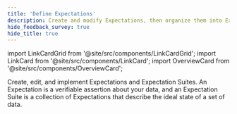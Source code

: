 ```yaml
---
title: 'Define Expectations'
description: Create and modify Expectations, then organize them into Expectation Suites.
hide_feedback_survey: true
hide_title: true
---
```


import LinkCardGrid from '@site/src/components/LinkCardGrid';
import LinkCard from '@site/src/components/LinkCard';
import OverviewCard from '@site/src/components/OverviewCard';

<OverviewCard title={frontMatter.title}>
  Create, edit, and implement Expectations and Expectation Suites. An Expectation is a verifiable assertion about your data, and an Expectation Suite is a collection of Expectations that describe the ideal state of a set of data.
</OverviewCard>

<LinkCardGrid>
  <LinkCard 
    topIcon 
    label="Create an Expectation"
    description="Create an instance of an Expectation"
    to="/core/define_expectations/create_an_expectation" 
    icon="/img/expectation_icon.svg" 
  />
  <LinkCard 
    topIcon 
    label="Test an Expectation"
    description="Test an Expectation against a Batch of data."
    to="/core/define_expectations/test_an_expectation" 
    icon="/img/expectation_icon.svg" 
  />
  <LinkCard 
    topIcon 
    label="Organize Expectations into Expectation Suites"
    description="Modify the parameters for an existing Expectation"
    to="/core/define_expectations/organize_expectation_suites" 
    icon="/img/expectation_icon.svg" 
  />
</LinkCardGrid>
